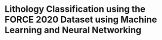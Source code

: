 # Lithology Classification using the FORCE 2020 Dataset using Machine Learning and Neural Networking
